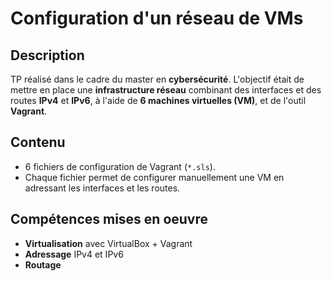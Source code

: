 # Configuration d'un réseau de VMs

## Description
TP réalisé dans le cadre du master en **cybersécurité**.
L'objectif était de mettre en place une **infrastructure réseau** combinant des interfaces et des routes **IPv4** et **IPv6**, à l'aide de **6 machines virtuelles (VM)**, et de l'outil **Vagrant**.

## Contenu
- 6 fichiers de configuration de Vagrant (`*.sls`).
- Chaque fichier permet de configurer manuellement une VM en adressant les interfaces et les routes.

## Compétences mises en oeuvre
- **Virtualisation** avec VirtualBox + Vagrant
- **Adressage** IPv4 et IPv6
- **Routage**
